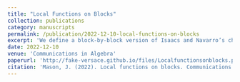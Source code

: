 ```yaml
---
title: "Local Functions on Blocks"
collection: publications
category: manuscripts
permalink: /publication/2022-12-10-local-functions-on-blocks
excerpt: 'We define a block-by-block version of Isaacs and Navarro’s chain local condition and then prove that the Alperin–McKay conjecture is equivalent to a certain function on groups having this property. We then go on to prove several other block-by-block versions of results from Isaacs and Navarro’s paper.'
date: 2022-12-10
venue: 'Communications in Algebra'
paperurl: 'http://fake-versace.github.io/files/Localfunctionsonblocks.pdf'
citation: 'Mason, J. (2022). Local functions on blocks. Communications in Algebra, 51(6), 2232–2242. https://doi.org/10.1080/00927872.2022.2154785.'
---
```


